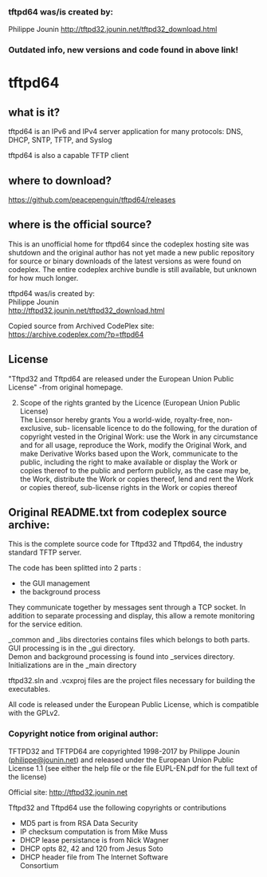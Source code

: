 ### tftpd64 was/is created by:
Philippe Jounin
http://tftpd32.jounin.net/tftpd32_download.html



### Outdated info, new versions and code found in above link! 
 
   
    
     
      

# tftpd64
  
## what is it?
tftpd64 is an IPv6 and IPv4 server application for many protocols: DNS, DHCP, SNTP, TFTP, and Syslog  
  
tftpd64 is also a capable TFTP client  
  
## where to download?
https://github.com/peacepenguin/tftpd64/releases  
  
## where is the official source?
This is an unofficial home for tftpd64 since the codeplex hosting site was shutdown and the original author has not yet made a new public repository for source or binary downloads of the latest versions as were found on codeplex. The entire codeplex archive bundle is still available, but unknown for how much longer.  
  
tftpd64 was/is created by:  
Philippe Jounin   
http://tftpd32.jounin.net/tftpd32_download.html  
   
Copied source from Archived CodePlex site:  
https://archive.codeplex.com/?p=tftpd64  
  
## License  
"Tftpd32 and Tftpd64 are released under the European Union Public License" -from original homepage.  
  
2. Scope of the rights granted by the Licence (European Union Public License)  
The Licensor hereby grants You a world-wide, royalty-free, non-exclusive, sub- licensable licence to do the following, for the duration of copyright vested in the Original Work: 
use the Work in any circumstance and for all usage, 
reproduce the Work, 
modify the Original Work, and make Derivative Works based upon the Work, 
communicate to the public, including the right to make available or display the Work or copies thereof to the public and perform publicly, as the case may be, the Work, 
distribute the Work or copies thereof, 
lend and rent the Work or copies thereof, sub-license rights in the Work or copies thereof 

## Original README.txt from codeplex source archive:
This is the complete source code for Tftpd32 and Tftpd64, the industry standard TFTP server.  
  
The code has been splitted into 2 parts :   
  - the GUI management  
  - the background process  
  
They communicate together by messages sent through a TCP socket. In addition to separate processing and display, this allow a remote monitoring for the service edition.  
  
_common and _libs directories contains files which belongs to both parts.  
GUI processing is in the _gui directory.  
Demon and background processing is found into _services directory.  
Initializations are in the _main directory  
  
tftpd32.sln and .vcxproj files are the project files necessary for building the executables.  
  
All code is released under the European Public License, which is compatible with the GPLv2.  
  
### Copyright notice from original author:
TFTPD32 and TFTPD64 are copyrighted 1998-2017 by Philippe Jounin (philippe@jounin.net) and released under the European Union Public License 1.1 (see either the help file or the file EUPL-EN.pdf for the full text of the license)  
  
Official site: http://tftpd32.jounin.net  
  
Tftpd32 and Tftpd64 use the following copyrights or contributions  
  - MD5 part is from RSA Data Security  
  - IP checksum computation is from Mike Muss  
  - DHCP lease persistance is from Nick Wagner   
  - DHCP opts 82, 42 and 120 from Jesus Soto  
  - DHCP header file from The Internet Software  
    Consortium  
  



